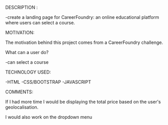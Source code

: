 DESCRIPTION :

-create a landing page for CareerFoundry: an online educational platform where users can select a course.

MOTIVATION:

The motivation behind this project comes from a CareerFoundry challenge.

What can a user do?

-can select a course

TECHNOLOGY USED:

-HTML
-CSS/BOOTSTRAP
-JAVASCRIPT

COMMENTS:

If I had more time I would be displaying the total price based on the user's geolocalisation.

I would also work on the dropdown menu
